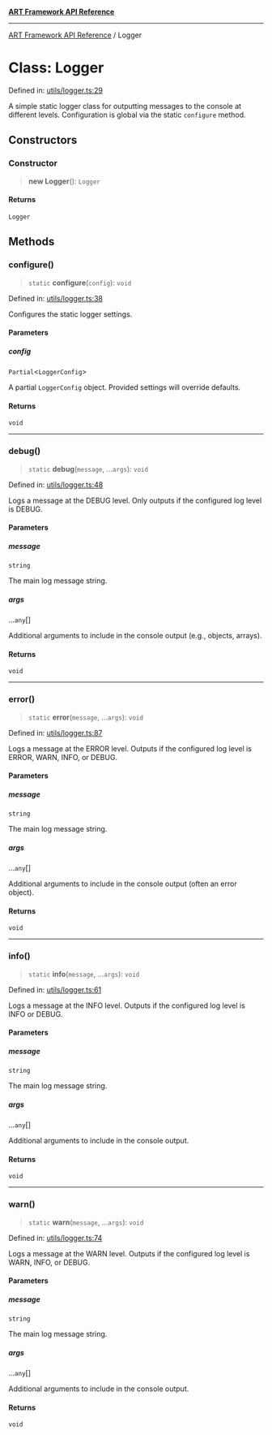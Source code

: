 [**ART Framework API Reference**](../README.md)

***

[ART Framework API Reference](../README.md) / Logger

# Class: Logger

Defined in: [utils/logger.ts:29](https://github.com/hashangit/ART/blob/0c4f5068c86b5500db1290baa4792d44ebae7f9e/src/utils/logger.ts#L29)

A simple static logger class for outputting messages to the console at different levels.
Configuration is global via the static `configure` method.

## Constructors

### Constructor

> **new Logger**(): `Logger`

#### Returns

`Logger`

## Methods

### configure()

> `static` **configure**(`config`): `void`

Defined in: [utils/logger.ts:38](https://github.com/hashangit/ART/blob/0c4f5068c86b5500db1290baa4792d44ebae7f9e/src/utils/logger.ts#L38)

Configures the static logger settings.

#### Parameters

##### config

`Partial`\<`LoggerConfig`\>

A partial `LoggerConfig` object. Provided settings will override defaults.

#### Returns

`void`

***

### debug()

> `static` **debug**(`message`, ...`args`): `void`

Defined in: [utils/logger.ts:48](https://github.com/hashangit/ART/blob/0c4f5068c86b5500db1290baa4792d44ebae7f9e/src/utils/logger.ts#L48)

Logs a message at the DEBUG level.
Only outputs if the configured log level is DEBUG.

#### Parameters

##### message

`string`

The main log message string.

##### args

...`any`[]

Additional arguments to include in the console output (e.g., objects, arrays).

#### Returns

`void`

***

### error()

> `static` **error**(`message`, ...`args`): `void`

Defined in: [utils/logger.ts:87](https://github.com/hashangit/ART/blob/0c4f5068c86b5500db1290baa4792d44ebae7f9e/src/utils/logger.ts#L87)

Logs a message at the ERROR level.
Outputs if the configured log level is ERROR, WARN, INFO, or DEBUG.

#### Parameters

##### message

`string`

The main log message string.

##### args

...`any`[]

Additional arguments to include in the console output (often an error object).

#### Returns

`void`

***

### info()

> `static` **info**(`message`, ...`args`): `void`

Defined in: [utils/logger.ts:61](https://github.com/hashangit/ART/blob/0c4f5068c86b5500db1290baa4792d44ebae7f9e/src/utils/logger.ts#L61)

Logs a message at the INFO level.
Outputs if the configured log level is INFO or DEBUG.

#### Parameters

##### message

`string`

The main log message string.

##### args

...`any`[]

Additional arguments to include in the console output.

#### Returns

`void`

***

### warn()

> `static` **warn**(`message`, ...`args`): `void`

Defined in: [utils/logger.ts:74](https://github.com/hashangit/ART/blob/0c4f5068c86b5500db1290baa4792d44ebae7f9e/src/utils/logger.ts#L74)

Logs a message at the WARN level.
Outputs if the configured log level is WARN, INFO, or DEBUG.

#### Parameters

##### message

`string`

The main log message string.

##### args

...`any`[]

Additional arguments to include in the console output.

#### Returns

`void`
